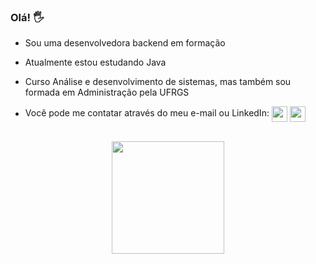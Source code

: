 ### Olá! 🖐️ 

- Sou uma desenvolvedora backend em formação
- Atualmente estou estudando Java
- Curso Análise e desenvolvimento de sistemas, mas também sou formada em Administração pela UFRGS

- Você pode me contatar através do meu e-mail ou LinkedIn: 
  <a href = "mailto:estherlucena@gmail.com"><img src="https://img.shields.io/badge/-Gmail-%23333?style=for-the-badge&logo=gmail&logoColor=white" target="_blank" align="center" height="25"></a>
  <a href="https://www.linkedin.com/in/estherwlucena/" target="_blank"><img src="https://img.shields.io/badge/-LinkedIn-%230077B5?style=for-the-badge&logo=linkedin&logoColor=white" target="_blank" align="center" height="25"></a> 

<br/>

<div align="center">
  <a href="https://github.com/estherwl">
  <img height="180em" src="https://github-readme-stats.vercel.app/api?username=estherwl&show_icons=true&theme=dracula&include_all_commits=true&count_private=true"/>
</div>

  

 

